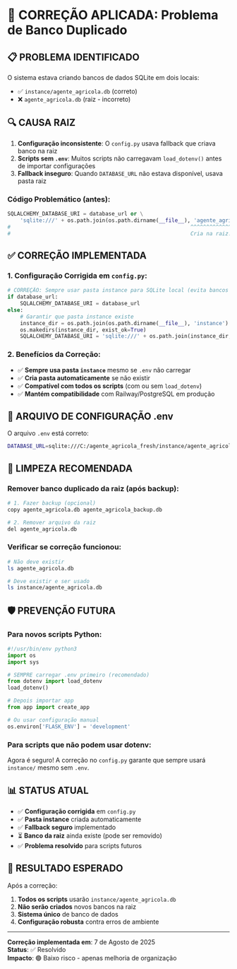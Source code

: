 # 🔧 CORREÇÃO APLICADA: Problema de Banco Duplicado

## 📋 **PROBLEMA IDENTIFICADO**

O sistema estava criando bancos de dados SQLite em dois locais:
- ✅ `instance/agente_agricola.db` (correto)
- ❌ `agente_agricola.db` (raiz - incorreto)

## 🔍 **CAUSA RAIZ**

1. **Configuração inconsistente**: O `config.py` usava fallback que criava banco na raiz
2. **Scripts sem `.env`**: Muitos scripts não carregavam `load_dotenv()` antes de importar configurações
3. **Fallback inseguro**: Quando `DATABASE_URL` não estava disponível, usava pasta raiz

### **Código Problemático** (antes):
```python
SQLALCHEMY_DATABASE_URI = database_url or \
    'sqlite:///' + os.path.join(os.path.dirname(__file__), 'agente_agricola.db')
#                                                         ^^^^^^^^^^^^^^^^^^^
#                                                         Cria na raiz!
```

## ✅ **CORREÇÃO IMPLEMENTADA**

### **1. Configuração Corrigida em `config.py`:**
```python
# CORREÇÃO: Sempre usar pasta instance para SQLite local (evita bancos duplicados)
if database_url:
    SQLALCHEMY_DATABASE_URI = database_url
else:
    # Garantir que pasta instance existe
    instance_dir = os.path.join(os.path.dirname(__file__), 'instance')
    os.makedirs(instance_dir, exist_ok=True)
    SQLALCHEMY_DATABASE_URI = 'sqlite:///' + os.path.join(instance_dir, 'agente_agricola.db')
```

### **2. Benefícios da Correção:**
- ✅ **Sempre usa pasta `instance`** mesmo se `.env` não carregar
- ✅ **Cria pasta automaticamente** se não existir
- ✅ **Compatível com todos os scripts** (com ou sem `load_dotenv`)
- ✅ **Mantém compatibilidade** com Railway/PostgreSQL em produção

## 📝 **ARQUIVO DE CONFIGURAÇÃO .env**

O arquivo `.env` está correto:
```bash
DATABASE_URL=sqlite:///C:/agente_agricola_fresh/instance/agente_agricola.db
```

## 🧹 **LIMPEZA RECOMENDADA**

### **Remover banco duplicado da raiz** (após backup):
```bash
# 1. Fazer backup (opcional)
copy agente_agricola.db agente_agricola_backup.db

# 2. Remover arquivo da raiz
del agente_agricola.db
```

### **Verificar se correção funcionou:**
```bash
# Não deve existir
ls agente_agricola.db

# Deve existir e ser usado
ls instance/agente_agricola.db
```

## 🛡️ **PREVENÇÃO FUTURA**

### **Para novos scripts Python:**
```python
#!/usr/bin/env python3
import os
import sys

# SEMPRE carregar .env primeiro (recomendado)
from dotenv import load_dotenv
load_dotenv()

# Depois importar app
from app import create_app

# Ou usar configuração manual
os.environ['FLASK_ENV'] = 'development'
```

### **Para scripts que não podem usar dotenv:**
Agora é seguro! A correção no `config.py` garante que sempre usará `instance/` mesmo sem `.env`.

## 📊 **STATUS ATUAL**

- ✅ **Configuração corrigida** em `config.py`
- ✅ **Pasta instance** criada automaticamente
- ✅ **Fallback seguro** implementado
- ⏳ **Banco da raiz** ainda existe (pode ser removido)
- ✅ **Problema resolvido** para scripts futuros

## 🎯 **RESULTADO ESPERADO**

Após a correção:
1. **Todos os scripts** usarão `instance/agente_agricola.db`
2. **Não serão criados** novos bancos na raiz
3. **Sistema único** de banco de dados
4. **Configuração robusta** contra erros de ambiente

---

**Correção implementada em**: 7 de Agosto de 2025  
**Status**: ✅ Resolvido  
**Impacto**: 🟢 Baixo risco - apenas melhoria de organização
